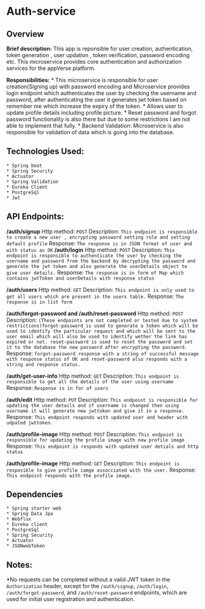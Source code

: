 # Auth-service

## Overview 

 **Brief description:** This app is reponsible for user creation, authentication, token generation , user updation , token verification, password encoding etc. This microservice provides core authentication and authorization services for the appVerse platform.

  **Responsibilities:** 
      * This microservice is responsible for user creation(Signing up) with password encoding and Microservice provides login endpoint which authenticates the user by checking the username and password, after authenticating the user it generates jwt token based on remember me which increase the expiry of the token.
      * Allows user to update profile details including profile picture.
      * Reset password and forgot password functionality is also there but due to some restrictions I am not able to implement that fully.
      * Backend Validation: Microservice is also responsible for validation of data which is going into the database.


  ## Technologies Used:
    * Spring boot
    * Spring Security
    * Actuator
    * Spring Validation
    * Eureka Client
    * PostgreSql
    * Jwt


  ## API Endpoints:

   **/auth/signup**
      Http method: `POST`
      Description: `This endpoint is responsible to create a new user , encrypting password setting role and setting default profile`
      Response: `The response is in JSON format of user and with status as OK`
   **/auth/login**
      Http method: `POST`
      Description: `This endpoint is responsible to authenticate the user by checking the username and password from the backend by decrypting the password and generate the jwt token and also generate the userDetails object to give user details.`
      Response: `The response is in form of Map which contains jwtToken and userDetails with response status`

   **/auth/users**
    Http method: `GET`
    Description: `This endpoint is only used to get all users which are present in the users table.`
    Response: `The response is in list form`

   **/auth/forgot-password and /auth/reset-password**
    Http method: `POST`
    Description: `(These endpoints are not completed or tested due to system restrictions)forgot-password is used to generate a token which will be used to identify the particular request and which will be sent to the user email which will also be used to identify wether the link has expired or not. reset-password is used to reset the password and set it to the database the new password after encrypting the password.`
    Response: `forgot-password response with a string of successful message with response status of OK and reset-password also responds with a string and response status.`

   **/auth/get-user-info**
    Http method: `GET`
    Description: `This endpoint is responsible to get all the details of the user using username`
    Response: `Response is in for of users`


   **/auth/edit**
    Http method: `PUT`
    Description: `This endpoint is responsible for updating the user details and if username is changed then using username it will generate new jwttoken and give it in a response.`
    Response: `This endpoint responds with updated user and header with udpated jwttoken.`

   **/auth/profile-image** 
    Http method: `POST`
    Description: `This endpoint is responsible for updating the profile image with new profile image`
    Response: `This endpoint is responds with updated user detials and http status`

   **/auth/profile-image**
    Http method: `GET`
    Description: `This endpoint is resposible to give profile iamge assocciated with the user.`
    Response: `This endpoint responds with the profile image.`




  ## Dependencies
    * Spring starter web
    * Spring Data Jpa
    * Webflux
    * Eureka client
    * PostgreSql
    * Spring Security
    * Actuator
    * JSONwebToken


  ## Notes:
   *No requests can be completed without a valid JWT token in the `Authorization` header, except for the `/auth/signup`, `/auth/login`, `/auth/forgot-password`, and `/auth/reset-password` endpoints, which are used for initial user registration and authentication.




    

 